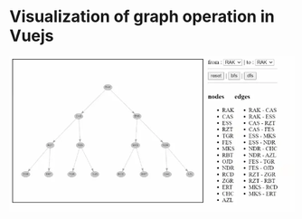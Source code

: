 # Visualization of graph operation in Vuejs

![graph traversal](https://github.com/elbouamrani/visual-graph-vuejs/blob/main/public/graph-demo.webp?raw=true)
